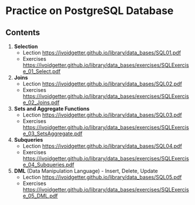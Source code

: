 Practice on PostgreSQL Database
===============================

Contents
--------
1. **Selection**
   * Lection https://ivoidgetter.github.io/library/data_bases/SQL01.pdf
   * Exercises https://ivoidgetter.github.io/library/data_bases/exercises/SQLExercise_01_Select.pdf
1. **Joins**
   * Lection https://ivoidgetter.github.io/library/data_bases/SQL02.pdf
   * Exercises https://ivoidgetter.github.io/library/data_bases/exercises/SQLExercise_02_Joins.pdf
1. **Sets and Aggregate Functions**
   * Lection https://ivoidgetter.github.io/library/data_bases/SQL03.pdf
   * Exercises https://ivoidgetter.github.io/library/data_bases/exercises/SQLExercise_03_SetsAggregate.pdf
1. **Subqueries**
   * Lection https://ivoidgetter.github.io/library/data_bases/SQL04.pdf
   * Exercises https://ivoidgetter.github.io/library/data_bases/exercises/SQLExercise_04_Subqueries.pdf
1. **DML** (Data Manipulation Language) - Insert, Delete, Update
   * Lection https://ivoidgetter.github.io/library/data_bases/SQL05.pdf
   * Exercises https://ivoidgetter.github.io/library/data_bases/exercises/SQLExercise_05_DML.pdf